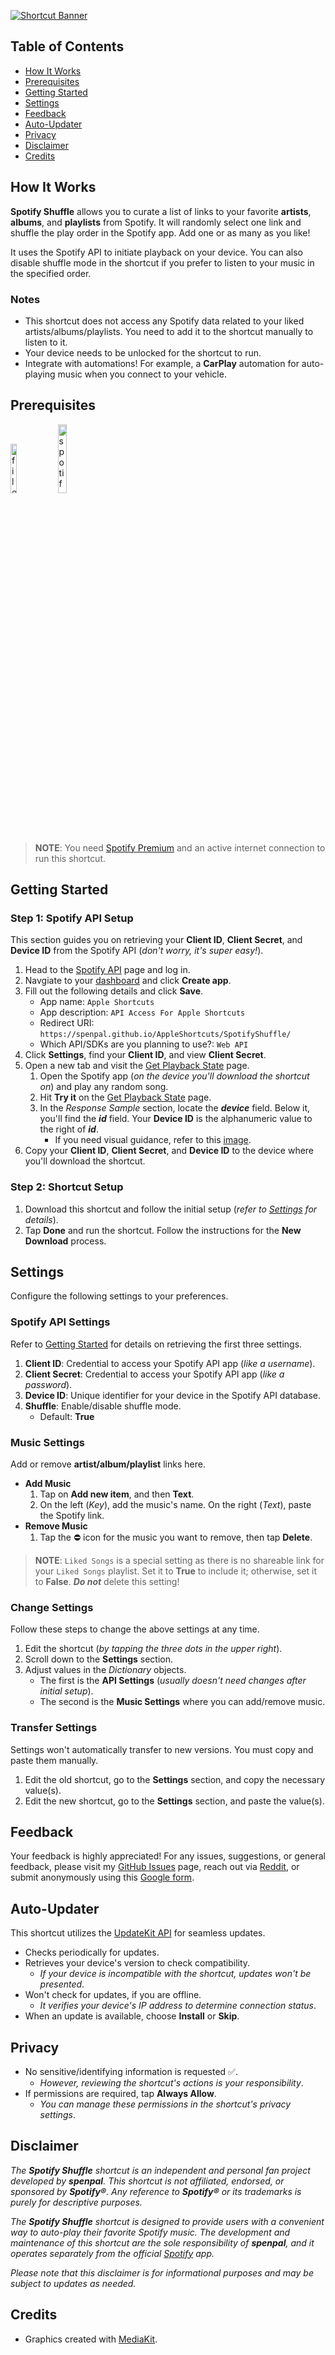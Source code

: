 [![Shortcut Banner](https://i.imgur.com/5jZXhCD.png)](https://www.icloud.com/shortcuts/95a5df24a53e45248c1ab344da9b36c9)


## Table of Contents

- [How It Works](#how-it-works)
- [Prerequisites](#prerequisites)
- [Getting Started](#getting-started)
- [Settings](#settings)
- [Feedback](#feedback)
- [Auto-Updater](#auto-updater)
- [Privacy](#privacy)
- [Disclaimer](#disclaimer)
- [Credits](#credits)


## How It Works

**Spotify Shuffle** allows you to curate a list of links to your favorite **artists**, **albums**, and **playlists** from Spotify. It will randomly select one link and shuffle the play order in the Spotify app. Add one or as many as you like!

It uses the Spotify API to initiate playback on your device. You can also disable shuffle mode in the shortcut if you prefer to listen to your music in the specified order.

### Notes

- This shortcut does not access any Spotify data related to your liked artists/albums/playlists. You need to add it to the shortcut manually to listen to it.
- Your device needs to be unlocked for the shortcut to run.
- Integrate with automations! For example, a **CarPlay** automation for auto-playing music when you connect to your vehicle.


## Prerequisites

<a href="https://apps.apple.com/us/app/files/id1232058109">
	<img src="https://i.imgur.com/gyNTIdc.png" alt="files-badge" width="14.21%"></a>
<a href="https://apps.apple.com/us/app/spotify-music-and-podcasts/id324684580">
	<img src="https://i.imgur.com/6TtzE6n.png" alt="spotify-badge" width="16.79%"></a>

> **NOTE**: You need [Spotify Premium](https://www.spotify.com/us/premium/) and an active internet connection to run this shortcut.


## Getting Started

### Step 1: Spotify API Setup

This section guides you on retrieving your **Client ID**, **Client Secret**, and **Device ID** from the Spotify API (_don't worry, it's super easy!_).

1. Head to the [Spotify API](https://developer.spotify.com/documentation/web-api) page and log in.
2. Navgiate to your [dashboard](https://developer.spotify.com/dashboard) and click **Create app**.
3. Fill out the following details and click **Save**.
	- App name: `Apple Shortcuts`
	- App description: `API Access For Apple Shortcuts`
	- Redirect URI: `https://spenpal.github.io/AppleShortcuts/SpotifyShuffle/`
	- Which API/SDKs are you planning to use?: `Web API`
4. Click **Settings**, find your **Client ID**, and view **Client Secret**.
5. Open a new tab and visit the [Get Playback State](https://developer.spotify.com/documentation/web-api/reference/get-information-about-the-users-current-playback) page.
	1. Open the Spotify app (_on the device you'll download the shortcut on_) and play any random song.
	2. Hit **Try it** on the [Get Playback State](https://developer.spotify.com/documentation/web-api/reference/get-information-about-the-users-current-playback) page.
	3. In the _Response Sample_ section, locate the _**device**_ field. Below it, you'll find the _**id**_ field. Your **Device ID** is the alphanumeric value to the right of _**id**_.
		- If you need visual guidance, refer to this [image](https://i.imgur.com/z1JlGR8.png).
7. Copy your **Client ID**, **Client Secret**, and **Device ID** to the device where you'll download the shortcut.

### Step 2: Shortcut Setup

1. Download this shortcut and follow the initial setup (_refer to [Settings](#settings) for details_).
2. Tap **Done** and run the shortcut. Follow the instructions for the **New Download** process.


## Settings

Configure the following settings to your preferences.

### Spotify API Settings

Refer to  [Getting Started](#getting-started)  for details on retrieving the first three settings.

1. **Client ID**: Credential to access your Spotify API app (_like a username_).
2. **Client Secret**: Credential to access your Spotify API app (_like a password_).
3. **Device ID**: Unique identifier for your device in the Spotify API database.
4. **Shuffle**: Enable/disable shuffle mode.
	- Default: **True**

### Music Settings

Add or remove **artist/album/playlist** links here.

- **Add Music**
	1. Tap on **Add new item**, and then **Text**.
	2. On the left (_Key_), add the music's name. On the right (_Text_), paste the Spotify link.
- **Remove Music**
	1. Tap the ⛔️ icon for the music you want to remove, then tap **Delete**.

> **NOTE**: `Liked Songs` is a special setting as there is no shareable link for your `Liked Songs` playlist. Set it to **True** to include it; otherwise, set it to **False**. _**Do not**_ delete this setting!

### Change Settings

Follow these steps to change the above settings at any time.

1. Edit the shortcut (_by tapping the three dots in the upper right_). 
2. Scroll down to the **Settings** section.
3. Adjust values in the _Dictionary_ objects.
	- The first is the **API Settings** (_usually doesn't need changes after initial setup_).
	- The second is the **Music Settings** where you can add/remove music.

###  Transfer Settings

Settings won't automatically transfer to new versions. You must copy and paste them manually.

1.  Edit the old shortcut, go to the **Settings** section, and copy the necessary value(s).
2.  Edit the new shortcut, go to the **Settings** section, and paste the value(s).


## Feedback

Your feedback is highly appreciated! For any issues, suggestions, or general feedback, please visit my [GitHub Issues](https://github.com/spenpal/AppleShortcuts/issues/new/choose) page, reach out via [Reddit](https://www.reddit.com/user/spenpal_dev), or submit anonymously using this [Google form](https://forms.gle/KdJXQhysQQj4yBtS7).


## Auto-Updater

This shortcut utilizes the [UpdateKit API](https://www.mikebeas.com/updatekit-api/v1) for seamless updates.

- Checks periodically for updates.
- Retrieves your device's version to check compatibility.
	- _If your device is incompatible with the shortcut, updates won't be presented_.
- Won't check for updates, if you are offline.
	- _It verifies your device's IP address to determine connection status_.
- When an update is available, choose **Install** or **Skip**.


## Privacy

- No sensitive/identifying information is requested ✅.
	- _However, reviewing the shortcut's actions is your responsibility_.
- If permissions are required, tap **Always Allow**.
	- _You can manage these permissions in the shortcut's privacy settings_.


## Disclaimer

_The **Spotify Shuffle** shortcut is an independent and personal fan project developed by **spenpal**. This shortcut is not affiliated, endorsed, or sponsored by **Spotify®**. Any reference to **Spotify®** or its trademarks is purely for descriptive purposes._

_The **Spotify Shuffle** shortcut is designed to provide users with a convenient way to auto-play their favorite Spotify music. The development and maintenance of this shortcut are the sole responsibility of **spenpal**, and it operates separately from the official [Spotify](https://apps.apple.com/us/app/spotify-music-and-podcasts/id324684580) app._

_Please note that this disclaimer is for informational purposes and may be subject to updates as needed._



## Credits

- Graphics created with [MediaKit](https://routinehub.co/shortcut/1911).
